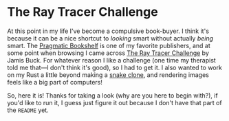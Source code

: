 # The Ray Tracer Challenge

At this point in my life I've become a compulsive book-buyer. I think it's because it can be
a nice shortcut to _looking_ smart without actually _being_ smart. The [Pragmatic Bookshelf](https://pragprog.com/)
is one of my favorite publishers, and at some point when browsing I came across [The Ray Tracer Challenge](https://pragprog.com/titles/jbtracer/the-ray-tracer-challenge/) 
by Jamis Buck. For whatever reason I like a challenge (one time my therapist told me that—I don't think it's good), 
so I had to get it. I also wanted to work on my Rust a little beyond making a [snake clone](https://github.com/gusbmurphy/snake), 
and rendering images feels like a big part of computers!

So, here it is! Thanks for taking a look (why are you here to begin with?), if you'd like to run it, I guess just 
figure it out because I don't have that part of the `README` yet.
